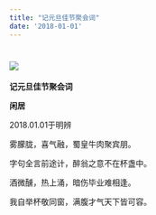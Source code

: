 ```yaml
---
title: "记元旦佳节聚会词"
date: '2018-01-01'
---
```

  #  ![](/images/heshui.jpg)
  
  **记元旦佳节聚会词**
  
  **闲居**

2018.01.01于明辨 

雾朦胧，喜气融，蜀皇牛肉聚宾朋。

字句全言前途计，醉翁之意不在杯盏中。

酒微醺，热上涌，暗伤毕业难相逢。

我自举杯敬同窗，满腹才气天下皆可容。
